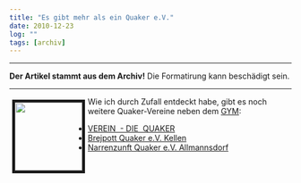 ```yaml
---
title: "Es gibt mehr als ein Quaker e.V."
date: 2010-12-23
log: ""
tags: [archiv]
---
```

<hr><b>Der Artikel stammt aus dem Archiv!</b> Die Formatirung kann beschädigt sein.<hr>
<p><a style="" href="http://die-quaker.parkinson-life.de/" target="_blank"><img align="left" width="120" vspace="5" hspace="5" height="122" border="5" src="http://www.the-independent-friend.de/?q=system/files/quaker_ev.png" alt="" /></a>Wie ich durch Zufall entdeckt habe, gibt es noch weitere Quaker-Vereine neben dem <a href="http://www.rgdf.de">GYM</a>:</p>
<ul>
    <li><a href="http://die-quaker.parkinson-life.de/"><span class="style11"><span class="style10">VEREIN&nbsp; - DIE&nbsp; QUAKER</span></span></a></li>
    <li><a href="http://www.cellina.de/Terminkalender.htm">Brejpott Quaker e.V. Kellen</a></li>
    <li><a href="http://www.nz-quaker.de/">Narrenzunft Quaker e.V. Allmannsdorf</a></li>
</ul>
<!--break-->


